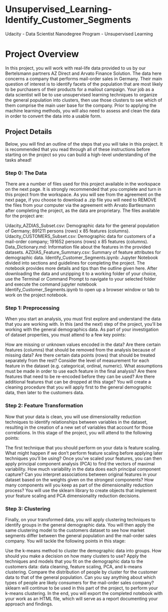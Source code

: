 # Unsupervised_Learning-Identify_Customer_Segments
Udacity - Data Scientist Nanodegree Program - Unsupervised Learning

# Project Overview
In this project, you will work with real-life data provided to us by our Bertelsmann partners AZ Direct and Arvato Finance Solution. The data here concerns a company that performs mail-order sales in Germany. Their main question of interest is to identify facets of the population that are most likely to be purchasers of their products for a mailout campaign. Your job as a data scientist will be to use unsupervised learning techniques to organize the general population into clusters, then use those clusters to see which of them comprise the main user base for the company. Prior to applying the machine learning methods, you will also need to assess and clean the data in order to convert the data into a usable form.

## Project Details
Below, you will find an outline of the steps that you will take in this project. It is recommended that you read through all of these instructions before starting on the project so you can build a high-level understanding of the tasks ahead!

### Step 0: The Data
There are a number of files used for this project available in the workspace on the next page. It is strongly recommended that you complete and turn in this project from the workspace. As you will see from the agreement on the next page, if you choose to download a .zip file you will need to REMOVE the files from your computer via the agreement with Arvato Bartlesmann after completing the project, as the data are proprietary. The files available for the project are:

Udacity_AZDIAS_Subset.csv: Demographic data for the general population of Germany; 891211 persons (rows) x 85 features (columns).
Udacity_CUSTOMERS_Subset.csv: Demographic data for customers of a mail-order company; 191652 persons (rows) x 85 features (columns).
Data_Dictionary.md: Information file about the features in the provided datasets.
AZDIAS_Feature_Summary.csv: Summary of feature attributes for demographic data.
Identify_Customer_Segments.ipynb: Jupyter Notebook divided into sections and guidelines for completing the project. The notebook provides more details and tips than the outline given here.
After downloading the data and unzipping it to a working folder of your choice, use the Terminal or Command Prompt to navigate to your selected folder and execute the command jupyter notebook Identify_Customer_Segments.ipynb to open up a browser window or tab to work on the project notebook.

### Step 1: Preprocessing
When you start an analysis, you must first explore and understand the data that you are working with. In this (and the next) step of the project, you’ll be working with the general demographics data. As part of your investigation of dataset properties, you must attend to a few key points:

How are missing or unknown values encoded in the data? Are there certain features (columns) that should be removed from the analysis because of missing data? Are there certain data points (rows) that should be treated separately from the rest?
Consider the level of measurement for each feature in the dataset (e.g. categorical, ordinal, numeric). What assumptions must be made in order to use each feature in the final analysis? Are there features that need to be re-encoded before they can be used? Are there additional features that can be dropped at this stage?
You will create a cleaning procedure that you will apply first to the general demographic data, then later to the customers data.

### Step 2: Feature Transformation
Now that your data is clean, you will use dimensionality reduction techniques to identify relationships between variables in the dataset, resulting in the creation of a new set of variables that account for those correlations. In this stage of the project, you will attend to the following points:

The first technique that you should perform on your data is feature scaling. What might happen if we don’t perform feature scaling before applying later techniques you’ll be using?
Once you’ve scaled your features, you can then apply principal component analysis (PCA) to find the vectors of maximal variability. How much variability in the data does each principal component capture? Can you interpret associations between original features in your dataset based on the weights given on the strongest components? How many components will you keep as part of the dimensionality reduction process?
You will use the sklearn library to create objects that implement your feature scaling and PCA dimensionality reduction decisions.

### Step 3: Clustering
Finally, on your transformed data, you will apply clustering techniques to identify groups in the general demographic data. You will then apply the same clustering model to the customers dataset to see how market segments differ between the general population and the mail-order sales company. You will tackle the following points in this stage:

Use the k-means method to cluster the demographic data into groups. How should you make a decision on how many clusters to use?
Apply the techniques and models that you fit on the demographic data to the customers data: data cleaning, feature scaling, PCA, and k-means clustering. Compare the distribution of people by cluster for the customer data to that of the general population. Can you say anything about which types of people are likely consumers for the mail-order sales company?
sklearn will continue to be used in this part of the project, to perform your k-means clustering. In the end, you will export the completed notebook with your work as an HTML file, which will serve as a report documenting your approach and findings.
